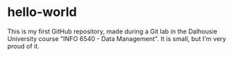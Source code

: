 # hello-world
This is my first GitHub repository, made during a Git lab in the Dalhousie University course "INFO 6540 - Data Management". It is small, but I'm very proud of it.
